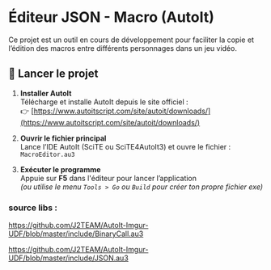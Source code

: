 # Éditeur JSON - Macro (AutoIt)

Ce projet est un outil en cours de développement pour faciliter la copie et l’édition des macros entre différents personnages dans un jeu vidéo.

## 🔧 Lancer le projet

1. **Installer AutoIt**  
   Télécharge et installe AutoIt depuis le site officiel :  
   👉 [https://www.autoitscript.com/site/autoit/downloads/](https://www.autoitscript.com/site/autoit/downloads/)

2. **Ouvrir le fichier principal**  
   Lance l’IDE AutoIt (SciTE ou SciTE4AutoIt3) et ouvre le fichier :  
   `MacroEditor.au3`

3. **Exécuter le programme**  
   Appuie sur **F5** dans l'éditeur pour lancer l’application  
   _(ou utilise le menu `Tools > Go` ou `Build` pour créer ton propre fichier exe)_

### source libs :

https://github.com/J2TEAM/AutoIt-Imgur-UDF/blob/master/include/BinaryCall.au3

https://github.com/J2TEAM/AutoIt-Imgur-UDF/blob/master/include/JSON.au3
